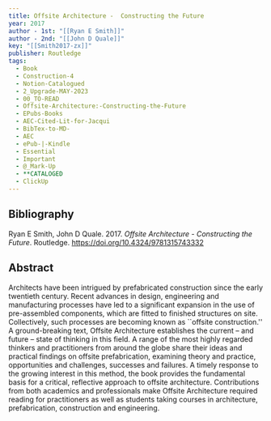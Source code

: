 ```yaml
---
title: Offsite Architecture -  Constructing the Future
year: 2017
author - 1st: "[[Ryan E Smith]]"
author - 2nd: "[[John D Quale]]"
key: "[[Smith2017-zx]]"
publisher: Routledge
tags:
  - Book
  - Construction-4
  - Notion-Catalogued
  - 2_Upgrade-MAY-2023
  - 00_TO-READ
  - Offsite-Architecture:-Constructing-the-Future
  - EPubs-Books
  - AEC-Cited-Lit-for-Jacqui
  - BibTex-to-MD-
  - AEC
  - ePub-|-Kindle
  - Essential
  - Important
  - @_Mark-Up
  - **CATALOGED
  - ClickUp
---
```


## Bibliography
Ryan E Smith, John D Quale. 2017. *Offsite Architecture -  Constructing the Future*. Routledge. https://doi.org/10.4324/9781315743332
## Abstract
Architects have been intrigued by prefabricated construction since the early twentieth century. Recent advances in design, engineering and manufacturing processes have led to a significant expansion in the use of pre-assembled components, which are fitted to finished structures on site. Collectively, such processes are becoming known as ``offsite construction.'' A ground-breaking text, Offsite Architecture establishes the current – and future – state of thinking in this field. A range of the most highly regarded thinkers and practitioners from around the globe share their ideas and practical findings on offsite prefabrication, examining theory and practice, opportunities and challenges, successes and failures. A timely response to the growing interest in this method, the book provides the fundamental basis for a critical, reflective approach to offsite architecture. Contributions from both academics and professionals make Offsite Architecture required reading for practitioners as well as students taking courses in architecture, prefabrication, construction and engineering.